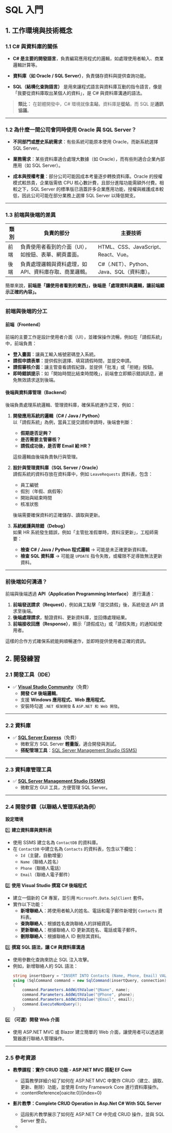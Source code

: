 # SQL 入門

## 1. 工作環境與技術概念

### 1.1 C# 與資料庫的關係

- **C# 是主要的開發語言**，負責編寫應用程式的邏輯，如處理使用者輸入、商業邏輯計算等。

- **資料庫（如 Oracle / SQL Server）**，負責儲存資料與提供查詢功能。

- **SQL（結構化查詢語言）** 是用來讓程式語言與資料庫互動的指令語言，像是「我要從資料庫取出某個人的資料」，是 C# 與資料庫溝通的語法。

> **類比：** 在韌體開發中，C# 環境就像**主站**，資料庫是**從站**，而 SQL 是**通訊協議**。

---

### 1.2 為什麼一間公司會同時使用 Oracle 與 SQL Server？

- **不同部門或歷史系統需求**：有些系統可能原本使用 Oracle，而新系統選擇 SQL Server。

- **業務需求**：某些資料庫適合處理大數據（如 Oracle），而有些則適合企業內部應用（如 SQL Server）。

- **成本與授權考量**：部分公司可能因成本考量逐步轉換資料庫。Oracle 的授權模式較昂貴，企業版需依 CPU 核心數計費，且部分進階功能需額外付費。相較之下，SQL Server 的標準版已涵蓋許多企業應用功能，授權與維護成本較低，因此公司可能在部分業務上選擇 SQL Server 以降低開支。

---

### 1.3 前端與後端的差異

| 類別   | 負責的部分                                                                 | 主要技術                                                                 |
|--------|----------------------------------------------------------------------------|--------------------------------------------------------------------------|
| 前端   | 負責使用者看到的介面（UI），如按鈕、表單、網頁畫面。 | HTML、CSS、JavaScript、React、Vue。 |
| 後端   | 負責處理邏輯與資料處理，如 API、資料庫存取、商業邏輯。 | C#（.NET）、Python、Java、SQL（資料庫）。 |

簡單來說，**前端是「讓使用者看到的東西」，後端是「處理資料與邏輯，讓前端顯示正確的內容」。**

---

### 前端與後端的分工

#### **前端（Frontend）**  
前端的主要工作是設計使用者介面（UI），並確保操作流暢，例如在「請假系統」中，前端負責：

- **登入畫面**：讓員工輸入帳號密碼登入系統。  
- **請假申請表單**：提供假別選擇、填寫請假時間，並提交申請。  
- **請假審核介面**：讓主管查看請假紀錄，並提供「批准」或「拒絕」按鈕。  
- **即時錯誤提示**：如「開始時間比結束時間晚」，前端會立即顯示錯誤訊息，避免無效請求送到後端。

#### **後端與資料庫管理（Backend）**  
後端負責處理系統邏輯、管理資料庫，確保系統運作正常，例如：

1. **開發應用系統的邏輯（C# / Java / Python）**  
   以「請假系統」為例，當員工提交請假申請時，後端會判斷：
   - **假期是否足夠？**  
   - **是否需要主管審核？**  
   - **請假成功後，是否寄 Email 給 HR？**  

   這些邏輯由後端負責執行與管理。  

2. **設計與管理資料庫（SQL Server / Oracle）**  
   請假系統的資料存放在資料庫中，例如 `LeaveRequests` 資料表，包含：
   - 員工編號  
   - 假別（年假、病假等）  
   - 開始與結束時間  
   - 核准狀態  

   後端需要確保資料的正確儲存、讀取與更新。  

3. **系統維護與除錯（Debug）**  
   如果 HR 系統發生錯誤，例如「主管批准假單時，資料沒更新」，工程師需要：
   - **檢查 C# / Java / Python 程式邏輯** → 可能是未正確更新資料庫。  
   - **檢查 SQL 資料庫** → 可能是 `UPDATE` 指令失敗，或權限不足導致無法更新資料。

---

### 前後端如何溝通？  
前端與後端透過 **API（Application Programming Interface）** 進行溝通：

1. **前端發送請求（Request）**，例如員工點擊「提交請假」後，系統發送 API 請求至後端。  
2. **後端處理請求**，驗證資料、更新資料庫，並回傳處理結果。  
3. **前端接收回應（Response）**，顯示「請假成功」或「請假失敗」的通知給使用者。  

這樣的合作方式確保系統能夠順暢運作，並即時提供使用者正確的資訊。

## 2. 開發練習

### 2.1 開發工具（IDE）

- ✅ **[Visual Studio Community](https://visualstudio.microsoft.com/)**（免費）
  - **開發 C# 後端邏輯**。
  - 支援 **Windows 應用程式、Web 應用程式**。
  - 安裝時勾選 `.NET 框架開發` & `ASP.NET 和 Web 開發`。

---

### 2.2 資料庫

- ✅ **[SQL Server Express](https://www.microsoft.com/zh-tw/sql-server/sql-server-downloads)**（免費）
  - 微軟官方 SQL Server **輕量版**，適合開發與測試。
  - **搭配管理工具**：[SQL Server Management Studio (SSMS)](https://aka.ms/ssmsfullsetup)

---

### 2.3 資料庫管理工具

- ✅ **[SQL Server Management Studio (SSMS)](https://aka.ms/ssmsfullsetup)**
  - 微軟官方 GUI 工具，方便管理 SQL Server。

---

### 2.4 開發步驟（以聯絡人管理系統為例）

**設定環境**

1️⃣ **建立資料庫與資料表**

   - 使用 SSMS 建立名為 `ContactDB` 的資料庫。
   - 在 `ContactDB` 中建立名為 `Contacts` 的資料表，包含以下欄位：
     - `Id`（主鍵，自動增量）
     - `Name`（聯絡人姓名）
     - `Phone`（聯絡人電話）
     - `Email`（聯絡人電子郵件）

2️⃣ **使用 Visual Studio 撰寫 C# 後端程式**

   - 建立一個新的 C# 專案，並引用 `Microsoft.Data.SqlClient` 套件。
   - 實作以下功能：
     - **新增聯絡人**：將使用者輸入的姓名、電話和電子郵件新增到 `Contacts` 資料表。
     - **查詢聯絡人**：根據姓名查詢聯絡人的詳細資訊。
     - **更新聯絡人**：根據聯絡人 ID 更新其姓名、電話或電子郵件。
     - **刪除聯絡人**：根據聯絡人 ID 刪除其資料。

3️⃣ **撰寫 SQL 語法，讓 C# 與資料庫溝通**

   - 使用參數化查詢來防止 SQL 注入攻擊。
   - 例如，新增聯絡人的 SQL 語法：
     ```csharp
     string insertQuery = "INSERT INTO Contacts (Name, Phone, Email) VALUES (@Name, @Phone, @Email)";
     using (SqlCommand command = new SqlCommand(insertQuery, connection))
     {
         command.Parameters.AddWithValue("@Name", name);
         command.Parameters.AddWithValue("@Phone", phone);
         command.Parameters.AddWithValue("@Email", email);
         command.ExecuteNonQuery();
     }
     ```

4️⃣ **（可選）開發 Web 介面**

   - 使用 ASP.NET MVC 或 Blazor 建立簡單的 Web 介面，讓使用者可以透過瀏覽器進行聯絡人管理操作。

---

### 2.5 參考資源

- **教學課程：實作 CRUD 功能 - ASP.NET MVC 搭配 EF Core**
  - 這篇教學詳細介紹了如何在 ASP.NET MVC 中實作 CRUD（建立、讀取、更新、刪除）功能，並使用 Entity Framework Core 進行資料庫操作。
  - :contentReference[oaicite:0]{index=0}

- **影片教學：Complete CRUD Operation in Asp.Net C# With SQL Server**
  - 這段影片教學展示了如何在 ASP.NET C# 中完成 CRUD 操作，並與 SQL Server 整合。
  - 


